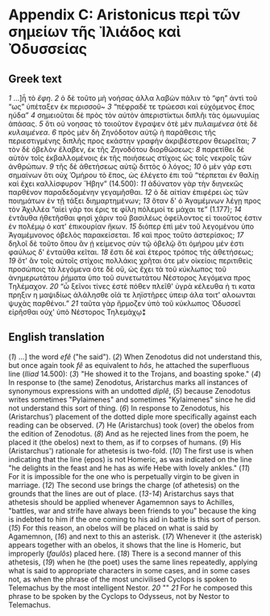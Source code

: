 # Appendix C: Aristonicus περὶ τῶν σημείων τῆς Ἰλιάδος καὶ Ὀδυσσείας


## Greek text

*1* ...]ἦ τὸ *ἔφη*.
*2* ὁ δὲ τοῦτο μὴ νοήσας ἀλλα λαβὼν πάλιν τὸ <q>φη</q> ἀντὶ τοῦ <q>ως</q> ὑπέταξεν ἐκ περισσοῦ~
*3* “πέφραδέ τε τρώεσσι καὶ εὐχόμενος ἔπος ηύδα”
*4* σημειοῦται δὲ πρὸς τὸν αὐτὸν ἀπεριστίκτωι διπλῆι τὰς ὁμωνυμίας ἁπάσας.
*5* ὅτι οὐ νοησας τὸ τοιοῦτον ἔγραψεν ὁτὲ μὲν *πυλαιμένεα* ὁτὲ δὲ *κυλαιμένεα*. 
*6* πρὸς μὲν δὴ Ζηνόδοτον αὐτῷ ἠ παράθεσις τῆς περιεστιγμένης διπλῆς προς εκάστην γραφὴν ἀκριβέστερον θεωρεῖται;
*7* τὸν δὲ ὀβελὸν ἔλαβεν, ἐκ τῆς  Ζηνοδότου διορθώσεως:
*8* παρετίθει δὲ αὐτὸν τοῖς ἐκβαλλομένοις ἐκ τῆς ποιήσεως στίχοις ὡς τοῖς νεκροῖς τῶν ἀνθρώπων.
*9* τῆς δὲ ἀθετήσεως αὐτῷ διττὸς ὁ λόγος;
*10* ὁ μὲν γάρ εστι σημαίνων ὅτι οὐχ Ὁμήρου τὸ ἔπος, ὡς ἐλέγετο ἐπι τοῦ  “τέρπεται ἐν θαλίῃ καὶ ἔχει καλλίσφυρον Ἥβην” (14.500):
*11* ἀδύνατον γὰρ τὴν διηνεκῶς παρθένον παραδεδομένην γεγαμῆσθαι.
*12* ὁ δὲ αἰτίαν ἐπιφέρει ὡς τῶν ποιημάτων ἐν τῇ τάξει διημαρτημένων;
*13* ὅταν δ'  ὁ  Ἀγαμέμνων λέγῃ προς τὸν  Ἀχιλλέα  “αἰεὶ γάρ τοι έρις τε φίλη πόλεμοί τε μάχαι τε” (1.177);
*14* ἐντᾶυθα ἠθετῆσθαι φησὶ χάριν τοῦ βασιλέως ὀφείλοντος εἰ τοιοῦτος ἐστιν ἐν πολέμῳ ὁ κατ' ἐπικουρίαν ἥκων.
*15* διόπερ ἐπὶ μὲν τοῦ λεγομένου ὑπο Ἀγαμέμνονος ὀβελὸς παρακείσεται.
*16* καὶ προς τοῦτο ἀστερίσκος;
*17* δηλοῖ δὲ τοῦτο ὅπου ἂν ᾐ κείμενος σὺν τῷ ὀβελῷ ὅτι ὁμήρου μέν ἐστι φαύλως δ' ἐνταῦθα κεῖται.
*18* ἔστι δὲ καὶ έτερος τρόπος τῆς ἀθετήσεως;
*19* ὅτ' ἂν τοῖς αὐτοῖς στίχοις πολλάκις χρῆται ὁτε μὲν οἰκείοις περιτιθεὶς προσώποις τὰ λεγόμενα ὁτε δὲ οὕ, ὡς ἔχει τὰ τοῦ κύκλωπος τοῦ ἀνημερωτάτου ῥήματα ὑπο τοῦ συνετωτάτου Νέστορος λεγόμενα προς Τηλέμαχον. 
*20* “ὦ ξεῖνοι τίνες ἐστὲ πόθεν πλεῖθ' ὑγρὰ κέλευθα ἠ τι κατα πρηξιν η μαψιδίως ἀλάλησθε οῖά τε ληϊστῆρες ὑπειρ άλα τοιτ' αλοωνται ψυχὰς παρθένοι.” *21* ταῦτα γὰρ ἥρμοζεν ὑπὸ τοῦ κύκλωπος  Ὀδυσσεῖ εἰρῆσθαι οὐχ' ὑπὸ  Νέστορος Τηλεμάχῳ⁑
   


## English translation

(*1*) ...] the word *efê* ("he said").
(*2*) When Zenodotus did not understand this, but once again took *fê* as equivalent to *hôs*, he attached the superfluous line (*Iliad* 14.500):
(*3*) "He showed it to the Trojans, and boasting spoke."
(*4*) In response to (the same) Zenodotus, Aristarchus marks all instances of synonymous expressions with an undotted *diplê*,
(*5*) because Zenodotus writes sometimes "Pylaimenes" and sometimes "Kylaimenes" since he did not understand this sort of thing.
(*6*) In response to Zenodotus, his (Aristarchus’) placement of the dotted diple more specifically against each reading can be observed.
(*7*) He (Aristarchus) took (over) the obelos from the edition of Zenodotus.
(*8*) And as he rejected lines from the poem, he placed it (the obelos) next to them, as if to corpses of humans.
(*9*) His (Aristarchus') rationale for athetesis is two-fold.
(*10*) The first use is when indicating that the line (epos) is not Homeric, as was indicated on the line "he delights in the feast and he has as wife Hebe with lovely ankles."
(*11*) For it is impossible for the one who is perpetually virgin to be given in marriage.
(*12*) The second use brings the charge (of athetesis) on the grounds that the lines are out of place.
(*13-14*) Aristarchus says that athetesis should be applied whenever Agamemnon says to Achilles, "battles, war and strife have always been friends to you" because the king is indebted to him if the one coming to his aid in battle is this sort of person.
(*15*) For this reason, an obelos will be placed on what is said by Agamemnon,
(*16*) and next to this an asterisk.
(*17*) Whenever it (the asterisk) appears together with an obelos, it shows that the line is Homeric, but improperly (*faulôs*) placed here.
(*18*) There is a second manner of this athetesis,
(*19*) when he (the poet) uses the same lines repeatedly, applying what is said to appropriate characters in some cases, and in some cases not, as when the phrase of the most uncivilised Cyclops is spoken to Telemachus by the most intelligent Nestor.
*20* ""
*21* For he composed this phrase to be spoken by the Cyclops to Odysseus, not by Nestor to Telemachus.




